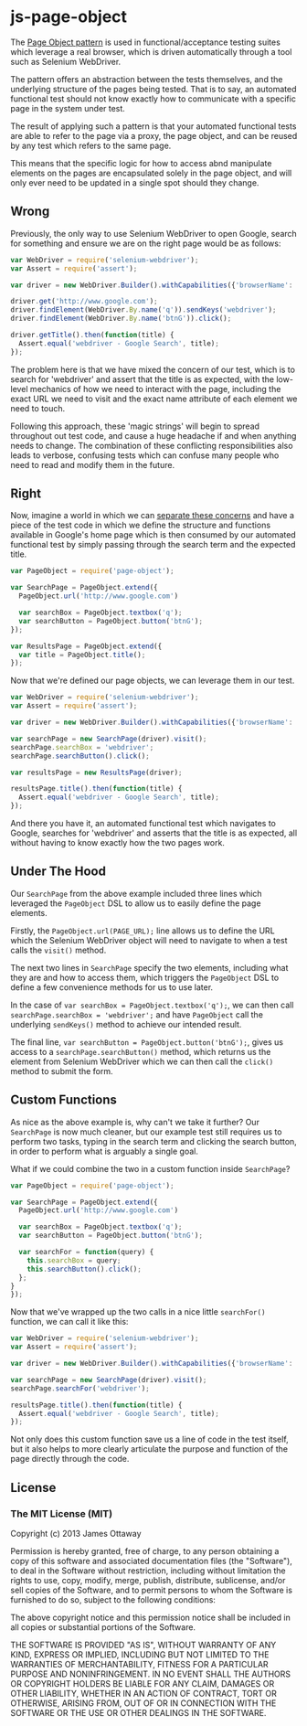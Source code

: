 # js-page-object

The [Page Object pattern](http://martinfowler.com/bliki/PageObject.html) is used in functional/acceptance testing suites which leverage a real browser, which is driven automatically through a tool such as Selenium WebDriver.

The pattern offers an abstraction between the tests themselves, and the underlying structure of the pages being tested. That is to say, an automated functional test should not know exactly how to communicate with a specific page in the system under test.

The result of applying such a pattern is that your automated functional tests are able to refer to the page via a proxy, the page object, and can be reused by any test which refers to the same page.

This means that the specific logic for how to access abnd manipulate elements on the pages are encapsulated solely in the page object, and will only ever need to be updated in a single spot should they change.

## Wrong

Previously, the only way to use Selenium WebDriver to open Google, search for something and ensure we are on the right page would be as follows:

``` javascript
var WebDriver = require('selenium-webdriver');
var Assert = require('assert');

var driver = new WebDriver.Builder().withCapabilities({'browserName': 'firefox'}).build();

driver.get('http://www.google.com');
driver.findElement(WebDriver.By.name('q')).sendKeys('webdriver');
driver.findElement(WebDriver.By.name('btnG')).click();

driver.getTitle().then(function(title) {
  Assert.equal('webdriver - Google Search', title);
});
```

The problem here is that we have mixed the concern of our test, which is to search for 'webdriver' and assert that the title is as expected, with the low-level mechanics of how we need to interact with the page, including the exact URL we need to visit and the exact name attribute of each element we need to touch.

Following this approach, these 'magic strings' will begin to spread throughout out test code, and cause a huge headache if and when anything needs to change. The combination of these conflicting responsibilities also leads to verbose, confusing tests which can confuse many people who need to read and modify them in the future.

## Right

Now, imagine a world in which we can [separate these concerns](http://en.wikipedia.org/wiki/Separation_of_concerns) and have a piece of the test code in which we define the structure and functions available in Google's home page which is then consumed by our automated functional test by simply passing through the search term and the expected title.

``` javascript
var PageObject = require('page-object');

var SearchPage = PageObject.extend({
  PageObject.url('http://www.google.com')

  var searchBox = PageObject.textbox('q');
  var searchButton = PageObject.button('btnG');
});

var ResultsPage = PageObject.extend({
  var title = PageObject.title();
});
```

Now that we're defined our page objects, we can leverage them in our test.

``` javascript
var WebDriver = require('selenium-webdriver');
var Assert = require('assert');

var driver = new WebDriver.Builder().withCapabilities({'browserName': 'firefox'}).build();

var searchPage = new SearchPage(driver).visit();
searchPage.searchBox = 'webdriver';
searchPage.searchButton().click();

var resultsPage = new ResultsPage(driver);

resultsPage.title().then(function(title) {
  Assert.equal('webdriver - Google Search', title);
});
```

And there you have it, an automated functional test which navigates to Google, searches for 'webdriver' and asserts that the title is as expected, all without having to know exactly how the two pages work.

## Under The Hood

Our `SearchPage` from the above example included three lines which leveraged the `PageObject` DSL to allow us to easily define the page elements.

Firstly, the `PageObject.url(PAGE_URL);` line allows us to define the URL which the Selenium WebDriver object will need to navigate to when a test calls the `visit()` method.

The next two lines in `SearchPage` specify the two elements, including what they are and how to access them, which triggers the `PageObject` DSL to define a few convenience methods for us to use later.

In the case of `var searchBox = PageObject.textbox('q');`, we can then call `searchPage.searchBox = 'webdriver';` and have `PageObject` call the underlying `sendKeys()` method to achieve our intended result.

The final line, `var searchButton = PageObject.button('btnG');`, gives us access to a `searchPage.searchButton()` method, which returns us the element from Selenium WebDriver which we can then call the `click()` method to submit the form.

## Custom Functions

As nice as the above example is, why can't we take it further? Our `SearchPage` is now much cleaner, but our example test still requires us to perform two tasks, typing in the search term and clicking the search button, in order to perform what is arguably a single goal.

What if we could combine the two in a custom function inside `SearchPage`?

``` javascript
var PageObject = require('page-object');

var SearchPage = PageObject.extend({
  PageObject.url('http://www.google.com')

  var searchBox = PageObject.textbox('q');
  var searchButton = PageObject.button('btnG');

  var searchFor = function(query) {
    this.searchBox = query;
    this.searchButton().click();
  };
}
});
```

Now that we've wrapped up the two calls in a nice little `searchFor()` function, we can call it like this:

``` javascript
var WebDriver = require('selenium-webdriver');
var Assert = require('assert');

var driver = new WebDriver.Builder().withCapabilities({'browserName': 'firefox'}).build();

var searchPage = new SearchPage(driver).visit();
searchPage.searchFor('webdriver');

resultsPage.title().then(function(title) {
  Assert.equal('webdriver - Google Search', title);
});
```

Not only does this custom function save us a line of code in the test itself, but it also helps to more clearly articulate the purpose and function of the page directly through the code.

## License

### The MIT License (MIT)

Copyright (c) 2013 James Ottaway

Permission is hereby granted, free of charge, to any person obtaining a copy of this software and associated documentation files (the "Software"), to deal in the Software without restriction, including without limitation the rights to use, copy, modify, merge, publish, distribute, sublicense, and/or sell copies of the Software, and to permit persons to whom the Software is furnished to do so, subject to the following conditions:

The above copyright notice and this permission notice shall be included in all copies or substantial portions of the Software.

THE SOFTWARE IS PROVIDED "AS IS", WITHOUT WARRANTY OF ANY KIND, EXPRESS OR IMPLIED, INCLUDING BUT NOT LIMITED TO THE WARRANTIES OF MERCHANTABILITY, FITNESS FOR A PARTICULAR PURPOSE AND NONINFRINGEMENT. IN NO EVENT SHALL THE AUTHORS OR COPYRIGHT HOLDERS BE LIABLE FOR ANY CLAIM, DAMAGES OR OTHER LIABILITY, WHETHER IN AN ACTION OF CONTRACT, TORT OR OTHERWISE, ARISING FROM, OUT OF OR IN CONNECTION WITH THE SOFTWARE OR THE USE OR OTHER DEALINGS IN THE SOFTWARE.
